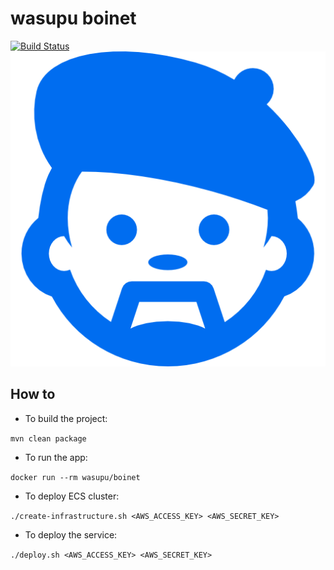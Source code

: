 # wasupu boinet

[![Build Status](https://travis-ci.org/rai22474/wasupu-boinet.svg?branch=master)](https://travis-ci.org/rai22474/wasupu-boinet)
![Image of the boinet](https://raw.githubusercontent.com/rai22474/wasupu-boinet/master/boinet-pic.png)

## How to

* To build the project:

`mvn clean package`

* To run the app:

`docker run --rm wasupu/boinet`

* To deploy ECS cluster:

`./create-infrastructure.sh <AWS_ACCESS_KEY> <AWS_SECRET_KEY>`

* To deploy the service:

`./deploy.sh <AWS_ACCESS_KEY> <AWS_SECRET_KEY>`
